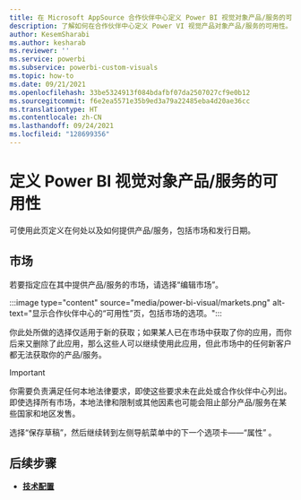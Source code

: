 ```yaml
---
title: 在 Microsoft AppSource 合作伙伴中心定义 Power BI 视觉对象产品/服务的可用性
description: 了解如何在合作伙伴中心定义 Power VI 视觉产品对象产品/服务的可用性。
author: KesemSharabi
ms.author: kesharab
ms.reviewer: ''
ms.service: powerbi
ms.subservice: powerbi-custom-visuals
ms.topic: how-to
ms.date: 09/21/2021
ms.openlocfilehash: 33be5324913f084bdafbf07da2507027cf9e0b12
ms.sourcegitcommit: f6e2ea5571e35b9ed3a79a22485eba4d20ae36cc
ms.translationtype: HT
ms.contentlocale: zh-CN
ms.lasthandoff: 09/24/2021
ms.locfileid: "128699356"
---
```

# <a name="define-the-availability-of-a-power-bi-visuals-offer"></a>定义 Power BI 视觉对象产品/服务的可用性

可使用此页定义在何处以及如何提供产品/服务，包括市场和发行日期。

## <a name="markets"></a>市场

若要指定应在其中提供产品/服务的市场，请选择“编辑市场”。

:::image type="content" source="media/power-bi-visual/markets.png" alt-text="显示合作伙伴中心的“可用性”页，包括市场的选项。":::

你此处所做的选择仅适用于新的获取；如果某人已在市场中获取了你的应用，而你后来又删除了此应用，那么这些人可以继续使用此应用，但此市场中的任何新客户都无法获取你的产品/服务。

>[!IMPORTANT]
>你需要负责满足任何本地法律要求，即使这些要求未在此处或合作伙伴中心列出。 即使选择所有市场，本地法律和限制或其他因素也可能会阻止部分产品/服务在某些国家和地区发售。

选择“保存草稿”，然后继续转到左侧导航菜单中的下一个选项卡——“属性” 。

## <a name="next-steps"></a>后续步骤

- [**技术配置**](power-bi-visual-technical-configuration.md)
